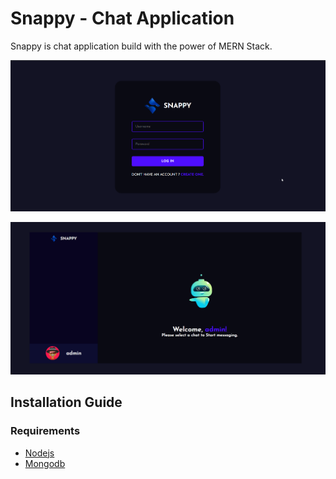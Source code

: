 # Snappy - Chat Application 
Snappy is chat application build with the power of MERN Stack.

![login page](./images/snappy_login.png)

![home page](./images/snappy.png)

## Installation Guide

### Requirements
- [Nodejs](https://nodejs.org/en/download)
- [Mongodb](https://www.mongodb.com/docs/manual/administration/install-community/)

